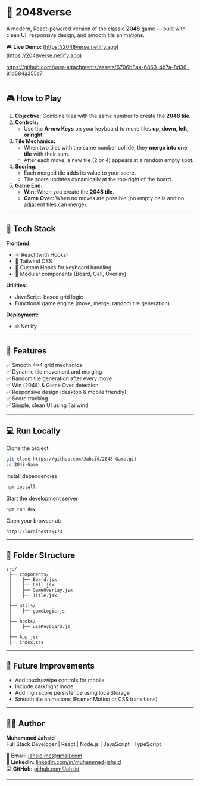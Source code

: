 # 🧩 2048verse
A modern, React-powered version of the classic **2048** game — built with clean UI, responsive design, and smooth tile animations.

🎮 **Live Demo:** [https://2048verse.netlify.app](https://2048verse.netlify.app)




https://github.com/user-attachments/assets/6706b8aa-6863-4b7a-8d36-81b584a355a7




---
## 🎮 How to Play

1. **Objective:** Combine tiles with the same number to create the **2048 tile**.  
2. **Controls:**  
   - Use the **Arrow Keys** on your keyboard to move tiles **up, down, left, or right**.  
3. **Tile Mechanics:**  
   - When two tiles with the same number collide, they **merge into one tile** with their sum.  
   - After each move, a new tile (2 or 4) appears at a random empty spot.  
4. **Scoring:**  
   - Each merged tile adds its value to your score.  
   - The score updates dynamically at the top-right of the board.  
5. **Game End:**  
   - **Win:** When you create the **2048 tile**.  
   - **Game Over:** When no moves are possible (no empty cells and no adjacent tiles can merge).  
---

## 🚀 Tech Stack

**Frontend:**
- ⚛️ React (with Hooks)
- 🎨 Tailwind CSS
- 🧠 Custom Hooks for keyboard handling
- 🧩 Modular components (Board, Cell, Overlay)

**Utilities:**
- JavaScript-based grid logic
- Functional game engine (move, merge, random tile generation)

**Deployment:**
- 🌐 Netlify

---

## 🧠 Features

✅ Smooth 4×4 grid mechanics  
✅ Dynamic tile movement and merging  
✅ Random tile generation after every move  
✅ Win (2048) & Game Over detection  
✅ Responsive design (desktop & mobile friendly)  
✅ Score tracking  
✅ Simple, clean UI using Tailwind  

---

## 💻 Run Locally

Clone the project

```bash
git clone https://github.com/Jahsid/2048-Game.git
cd 2048-Game
````

Install dependencies

```bash
npm install
```

Start the development server

```bash
npm run dev
```

Open your browser at:

```
http://localhost:5173
```

---

## 📁 Folder Structure

```
src/
 ├── components/
 │    ├── Board.jsx
 │    ├── Cell.jsx
 │    ├── GameOverlay.jsx
 │    ├── Title.jsx
 │
 ├── utils/
 │    ├── gameLogic.js
 │
 ├── hooks/
 │    ├── useKeyboard.js
 │
 ├── App.jsx
 ├── index.css
```

---

## 🧩 Future Improvements

* Add touch/swipe controls for mobile
* Include dark/light mode
* Add high score persistence using localStorage
* Smooth tile animations (Framer Motion or CSS transitions)

---

## 👨‍💻 Author

**Muhammed Jahsid**  
Full Stack Developer | React | Node.js | JavaScript | TypeScript  

📧 **Email:** [jahsid.me@gmail.com](mailto:jahsid.me@gmail.com)  
💼 **LinkedIn:** [linkedin.com/in/muhammed-jahsid](https://www.linkedin.com/in/muhammed-jahsid/)  
💻 **GitHub:** [github.com/Jahsid](https://github.com/Jahsid)

---
